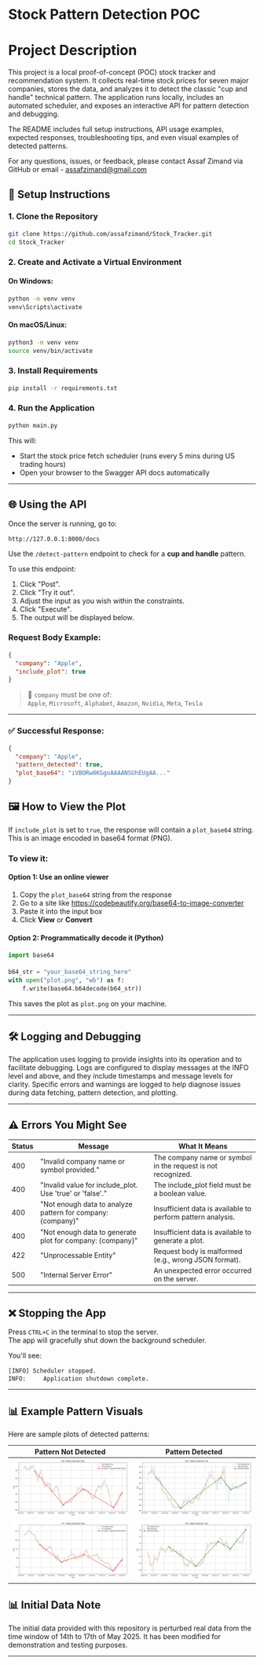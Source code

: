 # Stock Pattern Detection POC

# Project Description

This project is a local proof-of-concept (POC) stock tracker and recommendation system. It collects real-time stock prices for seven major companies, stores the data, and analyzes it to detect the classic "cup and handle" technical pattern. The application runs locally, includes an automated scheduler, and exposes an interactive API for pattern detection and debugging.

The README includes full setup instructions, API usage examples, expected responses, troubleshooting tips, and even visual examples of detected patterns.

For any questions, issues, or feedback, please contact Assaf Zimand via GitHub or email - assafzimand@gmail.com

## 🧰 Setup Instructions

### 1. Clone the Repository
```bash
git clone https://github.com/assafzimand/Stock_Tracker.git
cd Stock_Tracker
```

### 2. Create and Activate a Virtual Environment
#### On Windows:
```bash
python -m venv venv
venv\Scripts\activate
```

#### On macOS/Linux:
```bash
python3 -m venv venv
source venv/bin/activate
```

### 3. Install Requirements
```bash
pip install -r requirements.txt
```

### 4. Run the Application
```bash
python main.py
```

This will:
- Start the stock price fetch scheduler (runs every 5 mins during US trading hours)
- Open your browser to the Swagger API docs automatically

---

## 🌐 Using the API

Once the server is running, go to:
```
http://127.0.0.1:8000/docs
```

Use the `/detect-pattern` endpoint to check for a **cup and handle** pattern.

To use this endpoint:
1. Click "Post".
2. Click "Try it out".
3. Adjust the input as you wish within the constraints.
4. Click "Execute".
5. The output will be displayed below.

### Request Body Example:
```json
{
  "company": "Apple",
  "include_plot": true
}
```

> 🔸 `company` must be one of:  
> `Apple`, `Microsoft`, `Alphabet`, `Amazon`, `Nvidia`, `Meta`, `Tesla`

---

### ✅ Successful Response:
```json
{
  "company": "Apple",
  "pattern_detected": true,
  "plot_base64": "iVBORw0KGgoAAAANSUhEUgAA..."
}
```
## 🖼️ How to View the Plot

If `include_plot` is set to `true`, the response will contain a `plot_base64` string.  
This is an image encoded in base64 format (PNG).

### To view it:

#### Option 1: Use an online viewer
1. Copy the `plot_base64` string from the response
2. Go to a site like https://codebeautify.org/base64-to-image-converter
3. Paste it into the input box
4. Click **View** or **Convert**

#### Option 2: Programmatically decode it (Python)
```python
import base64

b64_str = "your_base64_string_here"
with open("plot.png", "wb") as f:
    f.write(base64.b64decode(b64_str))
```

This saves the plot as `plot.png` on your machine.

---

## 🛠️ Logging and Debugging

The application uses logging to provide insights into its operation and to facilitate debugging. Logs are configured to display messages at the INFO level and above, and they include timestamps and message levels for clarity. Specific errors and warnings are logged to help diagnose issues during data fetching, pattern detection, and plotting.

---

## ⚠️ Errors You Might See

| Status | Message | What It Means |
|--------|---------|----------------|
| 400 | "Invalid company name or symbol provided." | The company name or symbol in the request is not recognized. |
| 400 | "Invalid value for include_plot. Use 'true' or 'false'." | The include_plot field must be a boolean value. |
| 400 | "Not enough data to analyze pattern for company: {company}" | Insufficient data is available to perform pattern analysis. |
| 400 | "Not enough data to generate plot for company: {company}" | Insufficient data is available to generate a plot. |
| 422 | "Unprocessable Entity" | Request body is malformed (e.g., wrong JSON format). |
| 500 | "Internal Server Error" | An unexpected error occurred on the server. |

---

## ❌ Stopping the App

Press `CTRL+C` in the terminal to stop the server.  
The app will gracefully shut down the background scheduler.

You'll see:
```
[INFO] Scheduler stopped.
INFO:     Application shutdown complete.
```

---

## 📊 Example Pattern Visuals

Here are sample plots of detected patterns:

| Pattern Not Detected | Pattern Detected |
|----------------------|------------------|
| ![149](./app/docs/149.png) | ![206](./app/docs/206.png) |
| ![172](./app/docs/172.png) | ![796](./app/docs/796.png) |

## 📊 Initial Data Note

The initial data provided with this repository is perturbed real data from the time window of 14th to 17th of May 2025. It has been modified for demonstration and testing purposes.

---
